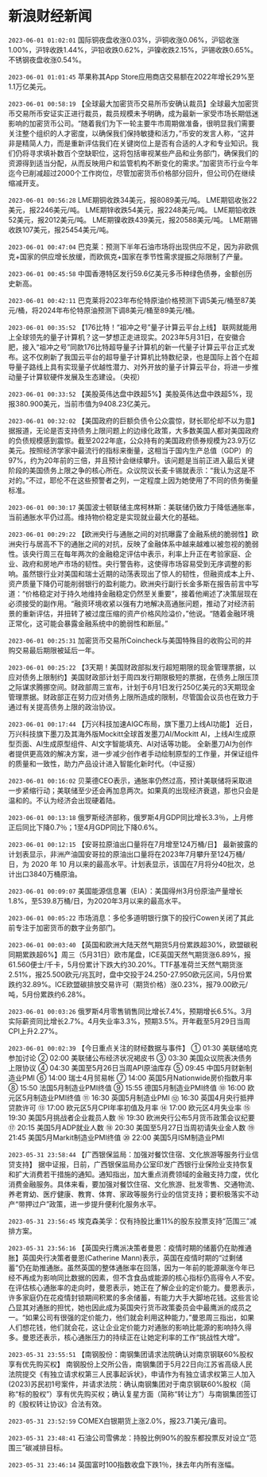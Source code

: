 # 新浪财经新闻
`2023-06-01 01:02:01` 国际铜夜盘收涨0.03%，沪铜收涨0.06%，沪铝收涨1.00%，沪锌收跌1.44%，沪铅收跌0.62%，沪镍收跌2.15%，沪锡收跌0.65%。不锈钢夜盘收涨0.54%。

`2023-06-01 01:01:45` 苹果称其App Store应用商店交易额在2022年增长29%至1.1万亿美元。

`2023-06-01 00:58:19` 【全球最大加密货币交易所币安确认裁员】全球最大加密货币交易所币安证实正进行裁员，裁员规模未予明确，成为最新一家受市场长期低迷影响的加密货币公司。“随着我们为下一轮主要牛市周期做准备，很明显我们需要关注整个组织的人才密度，以确保我们保持敏捷和活力，”币安的发言人称，“这并非是精简人力，而是重新评估我们在关键岗位上是否有合适的人才和专业知识。我们仍将寻求填补数百个空缺职位，这将包括审视某些产品和业务部门，确保我们的资源得到适当分配，从而反映用户和监管机构不断变化的需求。”加密货币行业今年迄今已削减超过2000个工作岗位，尽管加密货币价格部分回升，但公司仍在继续缩减开支。

`2023-06-01 00:56:28` LME期铜收跌34美元，报8089美元/吨。
LME期铝收张22美元，报2246美元/吨。
LME期锌收跌54美元，报2248美元/吨。
LME期铅收跌52美元，报2012美元/吨。
LME期镍收跌439美元，报20588美元/吨。
LME期锡收跌107美元，报25454美元/吨。

`2023-06-01 00:47:04` 巴克莱：预测下半年石油市场将出现供应不足，因为非欧佩克+国家的供应增长放缓，而欧佩克+国家在季节性需求提振之际限制了产量。

`2023-06-01 00:45:58` 中国香港特区发行59.6亿美元多币种绿色债券，金额创历史新高。

`2023-06-01 00:42:11` 巴克莱将2023年布伦特原油价格预测下调5美元/桶至87美元/桶，将2024年布伦特原油预测下调8美元/桶至89美元/桶。

`2023-06-01 00:35:52` 【176比特！“祖冲之号”量子计算云平台上线】 联网就能用上全球领先的量子计算机？这一梦想正走进现实。2023年5月31日，在安徽合肥，接入“祖冲之号”同款176比特超导量子计算机的新一代量子计算云平台正式发布。这不仅刷新了我国云平台的超导量子计算机比特数纪录，也是国际上首个在超导量子路线上具有实现量子优越性潜力、对外开放的量子计算云平台，将进一步推动量子计算软硬件发展及生态建设。（央视）

`2023-06-01 00:33:52` 【美股英伟达盘中跌超5%】美股英伟达盘中跌超5%，现报380.900美元，当前市值为9408.23亿美元。

`2023-06-01 00:32:02` 【美国政府的巨额负债令公众震惊，财长耶伦却不以为意】据报道，无论是否支持债务上限问题上的边缘化政策，大多数美国人都对美国政府的负债规模感到震惊。截至2022年底，公众持有的美国政府债券规模为23.9万亿美元。按照经济学家中最流行的指标来衡量，这相当于国内生产总值（GDP）的97%，约为20年前的三倍，并且预计会继续攀升。该问题是当前正进入最后关键阶段的美国债务上限之争的核心所在。众议院议长麦卡锡就表示：“我认为这是不对的。”不过，耶伦不在这些预警者之列，一定程度上因为她使用了不同的债务衡量标准。

`2023-06-01 00:30:17` 美国波士顿联储主席柯林斯：美联储仍致力于降低通胀率，当前通胀水平仍过高。维持物价稳定是实现就业最大化的基础。

`2023-06-01 00:29:22` 【欧洲央行与通胀之间的对抗曝露了金融系统的脆弱性】欧洲央行与居高不下的通胀之间的对抗，反映了金融体系中越来越难以被忽视的脆弱性。该央行周三在每年两次的金融稳定评估中表示，利率上升正在考验家庭、企业、政府和房地产市场的韧性。央行警告称，这使得市场容易受到无序调整的影响。虽然银行业对美国和瑞士近期的动荡表现出了惊人的韧性，但融资成本上升、资产质量下降仍可能削弱银行的盈利能力。欧洲央行副行长金多斯在报告前言中写道：“价格稳定对于持久地维持金融稳定仍然至关重要”，接着他阐述了决策层现在必须接受的副作用。“融资环境收紧以强有力地解决高通胀问题，推动了对经济前景的重新评估，并扭转了被过度压缩的资产价格风险溢价，”他说。“随着金融环境正常化，这可能会暴露金融系统中的脆弱性和断层。”

`2023-06-01 00:25:31` 加密货币交易所Coincheck与美国特殊目的收购公司的并购交易最后期限被延后一年。

`2023-06-01 00:25:22` 【3天期！美国财政部拟发行超短期限的现金管理票据，以应对债务上限制约】美国财政部计划于周四发行期限极短的票据，在债务上限压顶之际谋求腾挪空间。财政部周三宣布，计划于6月1日发行250亿美元的3天期现金管理票据。财政部正在努力应对债务上限所造成的限制，尽管国会议员也在致力于通过有关提高债务上限的政治协议。

`2023-06-01 00:17:44` 【万兴科技加速AIGC布局，旗下墨刀上线AI功能】 近日，万兴科技旗下墨刀及其海外版Mockitt全球首发墨刀AI/Mockitt AI，上线AI生成原型页面、AI生成原型组件、AI文字智能填充、AI对话等功能。 全新墨刀AI为创作者提供更高效的解决方案，进一步减少创作者手动绘制原型的工作量，并保证组件的质量和一致性，助力产品设计进入智能化新时代。（中证报）

`2023-06-01 00:16:02` 贝莱德CEO表示，通胀率仍然过高，预计美联储将采取进一步紧缩行动；美联储至少还会再加息两次。如果真的出现经济衰退，那也只会是温和的。不认为经济会出现硬着陆。

`2023-06-01 00:13:18` 俄罗斯经济部称，俄罗斯4月GDP同比增长3.3％，上月修正后同比下降0.7％；1至4月GDP同比下降0.6%。

`2023-06-01 00:12:15` 【安哥拉原油出口量将在7月增至124万桶/日】 最新披露的计划表显示，非洲产油国安哥拉的原油出口量将在2023年7月攀升至124万桶/日，为 2020 年 10 月以来的最高水平。计划表显示，该国在7月将分40批次，总计出口3840万桶原油。

`2023-06-01 00:09:07` 美国能源信息署（EIA）：美国得州3月份原油产量增长1.8%，至539.8万桶/日，为2020年3月以来的最高水平。

`2023-06-01 00:05:22` 市场消息：多伦多道明银行旗下的投行Cowen关闭了其此前专注于加密货币的数字业务部门。

`2023-06-01 00:03:40` 【英国和欧洲大陆天然气期货5月份累跌超30%，欧盟碳税同期累跌超6%】周三（5月31日）欧市尾盘，ICE英国天然气期货涨6.89%，报61.560便士/千卡，5月份累计下跌大约30.20%。TTF基准荷兰天然气期货涨2.51%，报25.500欧元/兆瓦时，盘中交投于24.250-27.950欧元区间，5月份累跌约32.89%。ICE欧盟碳排放交易许可（期货价格）涨0.23%，报79.00欧元/吨，5月份累跌约6.28%。

`2023-06-01 00:03:26` 俄罗斯4月零售销售同比增长7.4%，预期增长6.5%。3月实际薪资同比增长2.7%。4月失业率3.3%，预期3.5%。开年截至5月29日当周CPI上升2.27%。

`2023-06-01 00:02:39` 【今日重点关注的财经数据与事件】
① 01:30 美联储哈克参加讨论
② 02:00 美联储公布经济状况褐皮书
③ 03:30 美国众议院表决债务上限协议
④ 04:30 美国至5月26日当周API原油库存
⑤ 09:45 中国5月财新制造业PMI
⑥ 14:00 瑞士4月贸易帐
⑦ 14:00 英国5月Nationwide房价指数月率
⑧ 15:50 法国5月制造业PMI终值
⑨ 15:55 德国5月制造业PMI终值
⑩ 16:00 欧元区5月制造业PMI终值
⑪ 16:30 英国5月制造业PMI
⑫ 16:30 英国4月央行抵押贷款许可
⑬ 17:00 欧元区5月CPI年率初值及月率
⑭ 17:00 欧元区4月失业率
⑮ 19:30 美国5月挑战者企业裁员人数
⑯ 19:30 欧洲央行公布5月货币政策会议纪要
⑰ 20:15 美国5月ADP就业人数
⑱ 20:30 美国至5月27日当周初请失业金人数
⑲ 21:45 美国5月Markit制造业PMI终值
⑳ 22:00 美国5月ISM制造业PMI

`2023-05-31 23:58:44` 【广西银保监局：加强对餐饮住宿、文化旅游等服务行业信贷支持】 据中证报，日前，广西银保监局办公室印发广西银行业保险业支持恢复和扩大消费若干措施的通知。通知指出，加大重点消费领域的金融支持力度，优化消费金融服务。具体来看，要加强对餐饮住宿、文化旅游、批发零售、交通物流、养老育幼、医疗健康、教育、体育、家政等服务行业的信贷支持；要积极落实不动产“带押过户”政策，进一步提升便利化服务水平。

`2023-05-31 23:56:45` 埃克森美孚：仅有持股比重11%的股东投票支持“范围三”减排方案。

`2023-05-31 23:56:16` 【英国央行鹰派决策者曼恩：疫情时期的储蓄仍在助推通胀】英国央行决策者曼恩(Catherine Mann)表示，英国在疫情时期的“过剩储蓄”仍在助推通胀。虽然英国的整体通胀率在回落，因为一年前的能源飙涨今年已经不再成为影响同比数据的因素，但不含食品或能源的核心指标仍高得令人不安。在评估核心通胀率的走向时，曼恩表示，她正在了解企业的定价能力。曼恩表示，许多家庭仍在花疫情封锁期间积累的多余储蓄，有能力大手大脚地花钱。这些言论凸显其对通胀的担忧，她也因此成为英国央行货币政策委员会中最鹰派的成员之一。“如果公司有很强的定价能力，他们就会利用这种能力，”曼恩周三指出，如果人们想花钱，他们就会花，这让企业定价能力对通胀的影响比能源的影响持久得多。曼恩还表示，核心通胀压力的持续正在让她定利率的工作“挑战性大增”。

`2023-05-31 23:55:51` 【南钢股份：南钢集团请求法院确认对南京钢联60%股权享有优先购买权】 南钢股份上交所公告，南钢集团于5月22日向江苏省高级人民法院提交《有独立请求权第三人民事起诉状》，申请作为有独立请求权第三人加入 (2023)苏民初1号案件，并请求法院：确认南钢集团对于南京钢联60%股权（简称“标的股权”）享有优先购买权；确认复星方面（简称“转让方”）与南钢集团签订的《股权转让协议》合法有效。

`2023-05-31 23:52:59` COMEX白银期货上涨2.0%，报23.71美元/盎司。

`2023-05-31 23:48:41` 石油公司雪佛龙：持股比例90%的股东都投票反对设立“范围三”碳减排目标。

`2023-05-31 23:46:14` 英国富时100指数收盘下跌1％，抹去年内所有涨幅。

